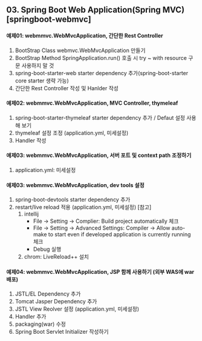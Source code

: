 ## 03. Spring Boot Web Application(Spring MVC) [springboot-webmvc]

#### 예제01: webmmvc.WebMvcApplication, 간단한 Rest Controller
1. BootStrap Class webmvc.WebMvcApplication 만들기
2. BootStrap Method SpringApplication.run() 호출 시 try ~ with resource 구문 사용하지 말 것
3. spring-boot-starter-web starter dependency 추가(spring-boot-starter core starter 생략 가능)
4. 간단한 Rest Controller 작성 및 Hanlder 작성

#### 예제02: webmmvc.WebMvcApplication, MVC Controller, thymeleaf
1. spring-boot-starter-thymeleaf starter dependency 추가 / Defaut 설정 사용해 보기
2. thymeleaf 설정 조정 (application.yml, 미세설정)
3. Handler 작성

#### 예제03: webmmvc.WebMvcApplication, 서버 포트 및 context path 조정하기
1. application.yml: 미세설정

#### 예제03: webmmvc.WebMvcApplication, dev tools 설정
1. spring-boot-devtools starter dependency 추가
2. restart/live reload 적용 (application.yml, 미세설정)
   [참고]
   1) intellij
      - File -> Setting -> Complier: Build project automatically 체크
      - File -> Setting -> Advanced Settings: Compiler -> Allow auto-make to start even if developed application is currently running 체크
      - Debug 실행
   2) chrom: LiveReload++ 설치

#### 예제04: webmmvc.WebMvcApplication, JSP 함께 사용하기 (외부 WAS에 war 배포)
1. JSTL/EL Dependency 추가
2. Tomcat Jasper Dependency 추가
3. JSTL View Reolver 설정 (application.yml, 미세설정)
4. Handler 추가
5. packaging(war) 수정
6. Spring Boot Servlet Initializer 작성하기
